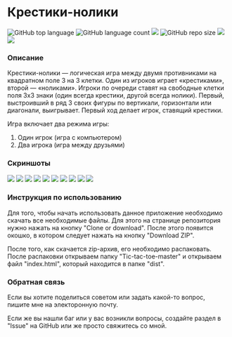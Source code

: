 <h1>Крестики-нолики</h1>
<p>
  <img alt="GitHub top language" src="https://img.shields.io/github/languages/top/CreativeRusBear/Tic-tac-toe.svg">
  <img alt="GitHub language count" src="https://img.shields.io/github/languages/count/CreativeRusBear/Tic-tac-toe.svg">
  <img src="https://img.shields.io/badge/dependencies-up%20to%20date-brightgreen.svg">
  <img alt="GitHub repo size" src="https://img.shields.io/github/repo-size/CreativeRusBear/Tic-tac-toe.svg">
  <a href="https://github.com/CreativeRusBear/Tic-tac-toe/blob/master/LICENSE">
    <img src="https://img.shields.io/badge/license-MIT-green.svg"></a>
  <img src="https://img.shields.io/badge/version-v1.2.0-blue.svg">
</p>
<h3>Описание</h3>
<p>Крестики-нолики — логическая игра между двумя противниками на квадратном поле 3 на 3 клетки. Один из игроков играет «крестиками», второй — «ноликами». Игроки по очереди ставят на свободные клетки поля 3х3 знаки (один всегда крестики, другой всегда нолики). Первый, выстроивший в ряд 3 своих фигуры по вертикали, горизонтали или диагонали, выигрывает. Первый ход делает игрок, ставящий крестики.</p>
<p>Игра включает два режима игры:</p>
<ol>
  <li>Один игрок (игра с компьютером)
  <li>Два игрока (игра между друзьями)
</ol>
<h3>Скриншоты</h3>
<img src="https://user-images.githubusercontent.com/37180024/50479925-158bee00-09ea-11e9-84a4-e52a1ac4b54f.jpg">
<img src="https://user-images.githubusercontent.com/37180024/50479926-158bee00-09ea-11e9-8978-f9e285eca048.jpg">
<img src="https://user-images.githubusercontent.com/37180024/50479927-16248480-09ea-11e9-8f55-40c688328b2e.jpg">
<img src="https://user-images.githubusercontent.com/37180024/50479928-16248480-09ea-11e9-81be-389c25a5429e.jpg">
<img src="https://user-images.githubusercontent.com/37180024/50479929-16248480-09ea-11e9-84f9-bb030ec5c88e.jpg">
<img src="https://user-images.githubusercontent.com/37180024/50479930-16bd1b00-09ea-11e9-9548-a85b5327c1e4.jpg">
<img src="https://user-images.githubusercontent.com/37180024/50479931-16bd1b00-09ea-11e9-8808-eb50ece251d7.jpg">
<img src="https://user-images.githubusercontent.com/37180024/50479922-14f35780-09ea-11e9-963b-d7fff17fac01.jpg">
<img src="https://user-images.githubusercontent.com/37180024/50479923-14f35780-09ea-11e9-92cc-1572afd27efa.jpg">
<img src="https://user-images.githubusercontent.com/37180024/50480037-b11d5e80-09ea-11e9-82b0-ac94a15bb6dc.jpg">

<h3>Инструкция по использованию</h3>
<p>Для того, чтобы начать использовать данное приложение необходимо скачать все необходимые файлы. Для этого на странице репозитория нужно нажать на кнопку "Clone or download". После этого появится окошко, в котором следует нажать на кнопку "Download ZIP".</p>
<p>После того, как скачается zip-архив, его необходимо распаковать. После распаковки открываем папку "Tic-tac-toe-master" и открываем файл "index.html", который находится в папке "dist".</p>

<h3>Обратная связь</h3>
<p>Если вы хотите поделиться советом или задать какой-то вопрос, пишите мне на электоронную почту.</p>
<p>Если же вы нашли баг или у вас возникли вопросы, создайте раздел в "Issue" на GitHub или же просто свяжитесь со мной.</p>
